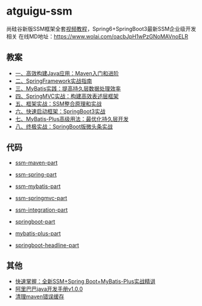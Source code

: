 # atguigu-ssm
尚硅谷新版SSM框架全套[视频教程](https://www.bilibili.com/video/BV1AP411s7D7/)，Spring6+SpringBoot3最新SSM企业级开发相关
在线MD地址：https://www.wolai.com/oacbJpH1wPzGNoMAVnoELR
## 教案
- [一、高效构建Java应用：Maven入门和进阶](./一、高效构建Java应用：Maven入门和进阶/一、高效构建Java应用：Maven入门和进阶.md)
- [二、SpringFramework实战指南](./二、SpringFramework实战指南/二、SpringFramework实战指南.md)
- [三、MyBatis实践：提高持久层数据处理效率](./三、MyBatis实践：提高持久层数据处理效率/三、MyBatis实践：提高持久层数据处理效率.md)
- [四、SpringMVC实战：构建高效表述层框架](./四、SpringMVC实战：构建高效表述层框架/四、SpringMVC实战：构建高效表述层框架.md)
- [五、框架实战：SSM整合原理和实战](./五、框架实战：SSM整合原理和实战/五、框架实战：SSM整合原理和实战.md)
- [六、快速启动框架：SpringBoot3实战](./六、快速启动框架：SpringBoot3实战/六、快速启动框架：SpringBoot3实战.md)
- [七、MyBatis-Plus高级用法：最优化持久层开发](./七、MyBatis-Plus高级用法：最优化持久层开发/七、MyBatis-Plus高级用法：最优化持久层开发.md)
- [八、终极实战：SpringBoot版微头条实战](./八、终极实战：SpringBoot版微头条实战/八、终极实战：SpringBoot版微头条实战.md)


## 代码
- [ssm-maven-part](./ssm-maven-part)
- [ssm-spring-part](./ssm-spring-part)
- [ssm-mybatis-part](./ssm-mybatis-part)
- [ssm-springmvc-part](./ssm-springmvc-part)
- [ssm-integration-part](./ssm-integration-part)
- [springboot-part](./springboot-part)
- [mybatis-plus-part](./mybatis-plus-part)

- [springboot-headline-part](https://github.com/xftxyz2001/springboot-headline-part)


## 其他
- [快速掌握：全新SSM+Spring Boot+MyBatis-Plus实战精讲](https://www.wolai.com/v5Kuct5ZtPeVBk4NBUGBWF)
- [阿里巴巴java开发手册v1.0.0](./阿里巴巴java开发手册.pdf)
- [清理maven错误缓存](https://github.com/xftxyz2001/ways/blob/main/%E6%B8%85%E7%90%86maven%E9%94%99%E8%AF%AF%E7%BC%93%E5%AD%98.bat)

